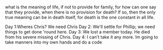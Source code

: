 what is the meaning of life, if not to provide for family, for how can one say that they provide, when there is no provision for death? If so, then the only true meaning can be in death itself, for death is the one constant in all life.

Day 1:Wheres Chris? We need Chris
Day 2: We'll settle for Phillip; we need things to get done 'round here.
Day 3: We lost a member today. He died from his severe missing of Chris.
Day 4: I can't take it any more. Im going to take manners into my own hands and do a code